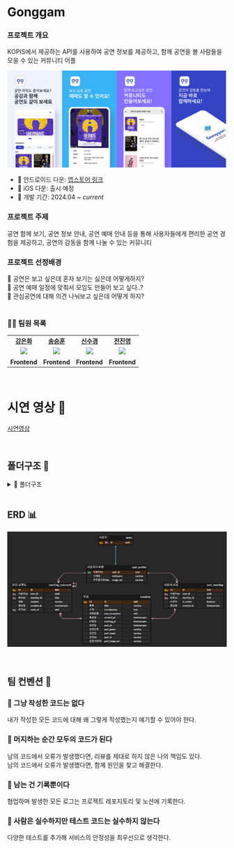 # Gonggam

### 프로젝트 개요

KOPIS에서 제공하는 API를 사용하여 공연 정보를 제공하고, 함께 공연을 볼 사람들을 모을 수 있는 커뮤니티 어플

![image](./src/assets/images/result/frame1.png)

- 🔗 안드로이드 다운: [앱스토어 링크]()
- 🔗 iOS 다운: 출시 예정
- 📅 개발 기간: 2024.04 ~ _current_

### 프로젝트 주제

공연 함께 보기, 공연 정보 안내, 공연 예매 안내 등을 통해 사용자들에게
편리한 공연 경험을 제공하고, 공연의 감동을 함께 나눌 수 있는 커뮤니티
</br>

### 프로젝트 선정배경

🤔 공연은 보고 싶은데 혼자 보기는 싫은데 어떻게하지? </br>
🤔 공연 예매 일정에 맞춰서 모임도 만들어 보고 싶다..?</br>
🤔 관심공연에 대해 의견 나눠보고 싶은데 어떻게 하지?</br>
</br>

### 👩‍💻 팀원 목록

<table>
   <tr>
    <td align="center"><b><a href="https://github.com/murramge">강은화</a></b></td>
    <td align="center"><b><a href="https://github.com/SSH8560">송승훈</a></b></td>
    <td align="center"><b><a href="https://github.com/newsks">신수경</a></b></td>
    <td align="center"><b><a href="https://github.com/espoiryoung">전진영</a></b></td>
  </tr>
  <tr>
  <td align="center"><a href="https://github.com/murramge"><img src="https://avatars.githubusercontent.com/u/60298173?v=4" width="100px" /></a></td>
    <td align="center"><a href="https://github.com/SSH8560"><img src="https://avatars.githubusercontent.com/u/74501208?v=4" width="100px" /></a></td>  
    <td align="center"><a href="https://github.com/newsks"><img src="https://avatars.githubusercontent.com/u/129296269?v=4" width="100px" /></a></td>  
    <td align="center"><a href="https://github.com/espoiryoung"><img src="https://avatars.githubusercontent.com/u/80727081?v=4" width="100px" /></a></td>
  </tr>
  <tr>
    <td align="center"><b>Frontend</b></td>
    <td align="center"><b>Frontend</b></td>
    <td align="center"><b>Frontend</b></td>
    <td align="center"><b>Frontend</b></td>
  </tr>
</table>

<br/>

# 시연 영상 🎥

[시연영상](https://youtu.be/KYwfAjVl6mY)


<br/>

## 폴더구조 📝

<details>
<summary>👋 폴더구조</summary>
<img src="./src/assets/images/result/folder.png" width="30%">
</details>

<br/>

## ERD 📊

![image](./src/assets/images/result/erd.png)

<br/>

## 팀 컨벤션 👭

### 💫 그냥 작성한 코드는 없다

내가 작성한 모든 코드에 대해 왜 그렇게 작성했는지 얘기할 수 있어야 한다.

### 💫 머지하는 순간 모두의 코드가 된다

남의 코드에서 오류가 발생했다면, 리뷰를 제대로 하지 않은 나의 책임도 있다. <br>
남의 코드에서 오류가 발생했다면, 함께 원인을 찾고 해결한다.

### 💫 남는 건 기록뿐이다

협업하며 발생한 모든 로그는 프로젝트 레포지토리 및 노션에 기록한다.

### 💫 사람은 실수하지만 테스트 코드는 실수하지 않는다

다양한 테스트를 추가해 서비스의 안정성을 최우선으로 생각한다.

